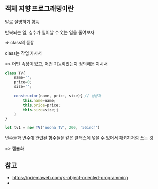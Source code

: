 ## 객체 지향 프로그래밍이란



말로 설명하기 힘듬





반복되는 일, 실수가 일어날 수 있는 일을 줄여보자

=> class의 등장



class는 작업 지시서

=>  어떤 속성이 있고, 어떤 기능이있는지 정의해둔 지시서 



```javascript
class TV{
    name='';
    price=0;
    size='';
    
    constructor(name, price, size){ // 생성자
        this.name=name;
        this.price=price;
        this.size=size;j
    }
}

let tv1 = new TV('noona TV', 200, '56inch')
```





변수들과 변수에 관련된 함수들을 같은 클래스에 넣을 수 있어서 패키지처럼 쓰는 것

=> 캡슐화













## 참고

+ https://poiemaweb.com/js-object-oriented-programming
+ 